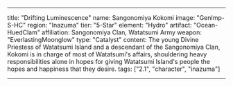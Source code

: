 ---

title: "Drifting Luminescence"
name: Sangonomiya Kokomi
image: "GenImp-S-HC"
region: "Inazuma"
tier: "5-Star"
element: "Hydro"
artifact: "Ocean-HuedClam"
affiliation: Sangonomiya Clan, Watatsumi Army
weapon: "EverlastingMoonglow"
type: "Catalyst"
content: The young Divine Priestess of Watatsumi Island and a descendant of the Sangonomiya Clan, Kokomi is in charge of most of Watatsumi's affairs, shouldering heavy responsibilities alone in hopes for giving Watatsumi Island's people the hopes and happiness that they desire.
tags: ["2.1", "character", "inazuma"]

---